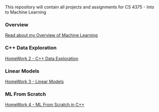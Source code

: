 
This repository will contain all projects and assignments for CS 4375 - Into to Machine Learning

### Overview
[Read about my Overview of Machine Learning](https://github.com/Abed-KP/CS-4375---Machine-Learning/blob/main/ASA190005_Homework_1.pdf)<br />

### C++ Data Exploration
[HomeWork 2 - C++ Data Exploration](https://github.com/Abed-KP/CS-4375---Machine-Learning/tree/main/HW2-ASA190005)

### Linear Models
[HomeWork 3 - Linear Models](https://github.com/Abed-KP/CS-4375---Machine-Learning/tree/main/HW3-Linear%20and%20Logistic%20Regression)

### ML From Scratch
[HomeWork 4 - ML From Scratch in C++](https://github.com/Abed-KP/CS-4375---Machine-Learning/tree/main/HW4%20-%20ASA190005)
